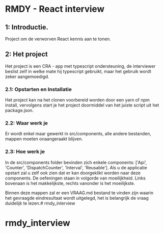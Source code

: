 # RMDY - React interview

## 1: Introductie.

Project om de verworven React kennis aan te tonen.

## 2: Het project

Het project is een CRA - app met typescript ondersteuning, de interviewer beslist zelf in welke mate hij typescript gebruikt,
maar het gebruik wordt zeker aangemoedigd.

### 2.1: Opstarten en Installatie

Het project kan na het clonen voorbereid worden door een yarn of npm install, vervolgens start je het project doormiddel van het juiste script uit het package.json.

### 2.2: Waar werk je

Er wordt enkel maar gewerkt in src/components, alle andere bestanden, mappen moeten onaangeraakt blijven.

### 2.3: Hoe werk je

In de src/components folder bevinden zich enkele components: ['Api', 'Counter', 'DispatchCounter', 'Interval', 'Reusable']. Als u de applicatie opstart zal u zelf ook zien dat er kan doorgeklikt worden naar deze components. De oefeningen staan in volgorde van moeilijkheid. Links bovenaan is het makkelijkste, rechts vanonder is het moeilijkste.

Binnen deze mappen zal er een VRAAG.md bestand te vinden zijn waarin het gevraagde eindresultaat wordt uitgelegd, het is belangrijk de vraag duidelijk te lezen.# rmdy_interview
# rmdy_interview
